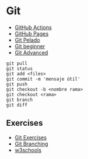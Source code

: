 # Git

- [GitHub Actions](https://www.youtube.com/watch?v=MNBf-ylhtK0)
- [GitHub Pages](https://www.youtube.com/watch?v=wyRfN5oLzx4)
- [Git Pelado](https://www.youtube.com/watch?v=kEPF-MWGq1w)
- [Git beginner](https://www.youtube.com/watch?v=RGOj5yH7evk)
- [Git Advanced](https://www.youtube.com/watch?v=Uszj_k0DGsg)

```console
git pull
git status
git add <files>
git commit -m 'mensaje útil'
git push
git checkout -b <nombre rama>
git checkout <rama>
git branch
git diff
```

## Exercises

- [Git Exercises](https://gitexercises.fracz.com/)
- [Git Branching](https://learngitbranching.js.org/)
- [w3schools](https://www.w3schools.com/git/git_exercises.asp)

